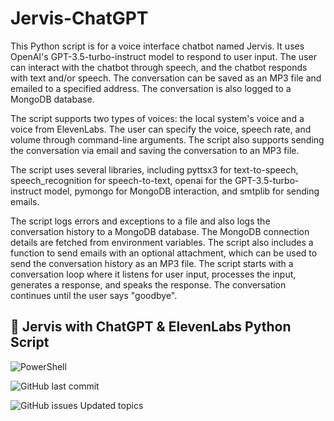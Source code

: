 # Jervis-ChatGPT

This Python script is for a voice interface chatbot named Jervis. It uses OpenAI's GPT-3.5-turbo-instruct model to respond to user input. The user can interact with the chatbot through speech, and the chatbot responds with text and/or speech. The conversation can be saved as an MP3 file and emailed to a specified address. The conversation is also logged to a MongoDB database.

The script supports two types of voices: the local system's voice and a voice from ElevenLabs. The user can specify the voice, speech rate, and volume through command-line arguments. The script also supports sending the conversation via email and saving the conversation to an MP3 file.

The script uses several libraries, including pyttsx3 for text-to-speech, speech_recognition for speech-to-text, openai for the GPT-3.5-turbo-instruct model, pymongo for MongoDB interaction, and smtplib for sending emails.

The script logs errors and exceptions to a file and also logs the conversation history to a MongoDB database. The MongoDB connection details are fetched from environment variables.
The script also includes a function to send emails with an optional attachment, which can be used to send the conversation history as an MP3 file.
The script starts with a conversation loop where it listens for user input, processes the input, generates a response, and speaks the response. The conversation continues until the user says "goodbye".

## 📝 Jervis with ChatGPT & ElevenLabs Python Script

![PowerShell](https://img.shields.io/badge/-PowerShell-black?style=flat-square&logo=powershell)

![GitHub last commit](https://img.shields.io/github/last-commit/davidtkeane/jervis-ChatGPT?style=flat-square)

![GitHub issues](https://img.shields.io/github/issues-raw/davidtkeane/jervis-ChatGPT?style=flat-square)
Updated topics
